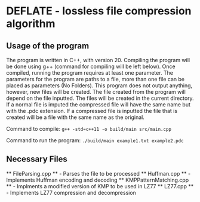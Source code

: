 # DEFLATE - lossless file compression algorithm

## Usage of the program

The program is written in C++, with version 20. Compiling the program will be done using g++ (command for compiling will be left below). Once compiled, running the program requires at least one parameter. The parameters for the program are paths to a file, more than one file can be placed as parameters (No Folders). This program does not output anything, however, new files will be created. The file created from the program will depend on the file inputted. The files will be created in the current directory. If a normal file is imputed the compressed file will have the same name but with the .pdc extension. If a compressed file is inputted the file that is created will be a file with the same name as the original.

Command to compile:
`g++ -std=c++11 -o build/main src/main.cpp`

Command to run the program:
`./build/main example1.txt example2.pdc `

## Necessary Files

** FileParsing.cpp ** - Parses the file to be processed
** Huffman.cpp ** - Implements Huffman encoding and decoding
** KMPPatternMatching.cpp ** - Implments a modified version of KMP to be used in LZ77
** LZ77.cpp ** - Implements LZ77 compression and decompression
